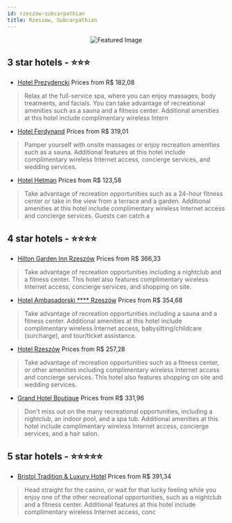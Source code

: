 ```yaml
---
id: rzeszow-subcarpathian
title: Rzeszow, Subcarpathian
---
```


<center><img src="https://i.travelapi.com/hotels/6000000/5940000/5938100/5938060/f3119ea0_z.jpg" alt="Featured Image" /></center>


##  3 star hotels - ⭐️⭐️⭐️

-    [Hotel Prezydencki](https://us.hurb.com/hotels/rzeszow/hotel-prezydencki-JNP-JP871547?cmp=18055) Prices from R$ 182,08
   > Relax at the full-service spa, where you can enjoy massages, body treatments, and facials. You can take advantage of recreational amenities such as a sauna and a fitness center. Additional amenities at this hotel include complimentary wireless Intern
-    [Hotel Ferdynand](https://us.hurb.com/hotels/rzeszow/hotel-ferdynand-JNP-JP344511?cmp=18055) Prices from R$ 319,01
   > Pamper yourself with onsite massages or enjoy recreation amenities such as a sauna. Additional features at this hotel include complimentary wireless Internet access, concierge services, and wedding services.
-    [Hotel Hetman](https://us.hurb.com/hotels/rzeszow/hotel-hetman-JNP-JP139507?cmp=18055) Prices from R$ 123,58
   > Take advantage of recreation opportunities such as a 24-hour fitness center or take in the view from a terrace and a garden. Additional amenities at this hotel include complimentary wireless Internet access and concierge services. Guests can catch a 

##  4 star hotels - ⭐️⭐️⭐️⭐️

-    [Hilton Garden Inn Rzeszów](https://us.hurb.com/hotels/rzeszow/hilton-garden-inn-rzeszow-JNP-JP085055?cmp=18055) Prices from R$ 366,33
   > Take advantage of recreation opportunities including a nightclub and a fitness center. This hotel also features complimentary wireless Internet access, concierge services, and shopping on site.
-    [Hotel Ambasadorski **** Rzeszów](https://us.hurb.com/hotels/rzeszow/hotel-ambasadorski-rzeszow-JNP-JP411686?cmp=18055) Prices from R$ 354,68
   > Take advantage of recreation opportunities including a sauna and a fitness center. Additional amenities at this hotel include complimentary wireless Internet access, babysitting/childcare (surcharge), and tour/ticket assistance.
-    [Hotel Rzeszów](https://us.hurb.com/hotels/rzeszow/hotel-rzeszow-JNP-JP360088?cmp=18055) Prices from R$ 257,28
   > Take advantage of recreation opportunities such as a fitness center, or other amenities including complimentary wireless Internet access and concierge services. This hotel also features shopping on site and wedding services.
-    [Grand Hotel Boutique](https://us.hurb.com/hotels/rzeszow/grand-hotel-boutique-JNP-JP059956?cmp=18055) Prices from R$ 331,96
   > Don't miss out on the many recreational opportunities, including a nightclub, an indoor pool, and a spa tub. Additional amenities at this hotel include complimentary wireless Internet access, concierge services, and a hair salon.

##  5 star hotels - ⭐️⭐️⭐️⭐️⭐️

-    [Bristol Tradition & Luxury Hotel](https://us.hurb.com/hotels/rzeszow/bristol-tradition-luxury-hotel-JNP-JP335258?cmp=18055) Prices from R$ 391,34
   > Head straight for the casino, or wait for that lucky feeling while you enjoy one of the other recreational opportunities, such as a nightclub and a fitness center. Additional features at this hotel include complimentary wireless Internet access, conc
